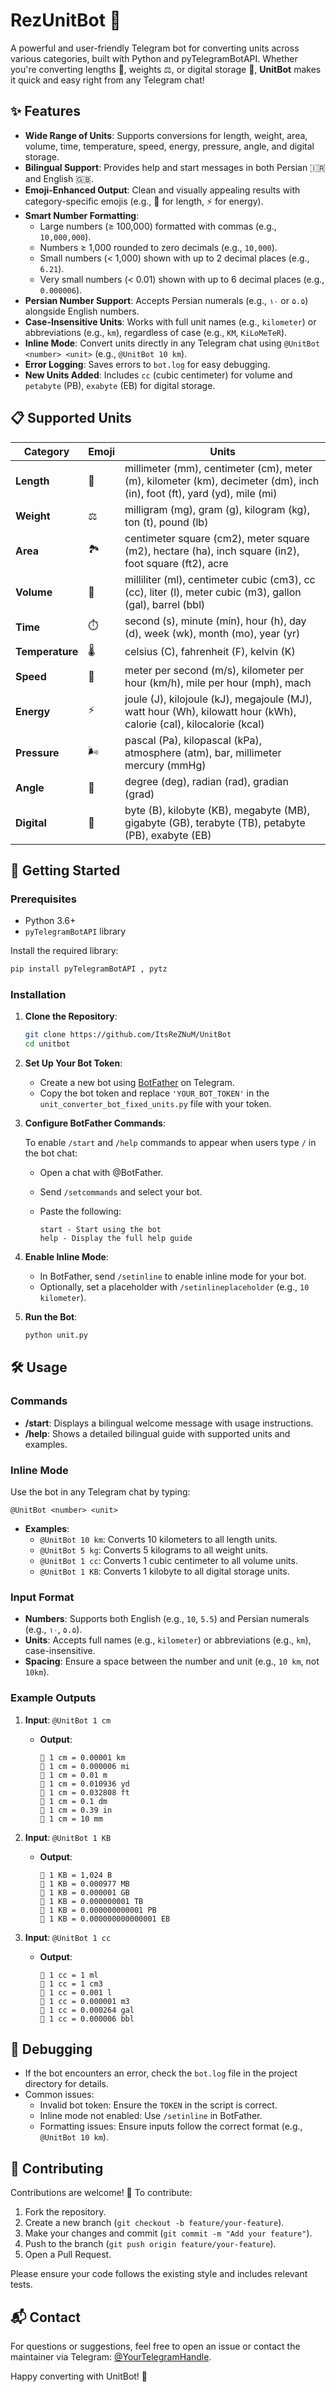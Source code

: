 # RezUnitBot 🚀

A powerful and user-friendly Telegram bot for converting units across various categories, built with Python and pyTelegramBotAPI. Whether you're converting lengths 📏, weights ⚖️, or digital storage 💾, **UnitBot** makes it quick and easy right from any Telegram chat!

## ✨ Features

- **Wide Range of Units**: Supports conversions for length, weight, area, volume, time, temperature, speed, energy, pressure, angle, and digital storage.
- **Bilingual Support**: Provides help and start messages in both Persian 🇮🇷 and English 🇬🇧.
- **Emoji-Enhanced Output**: Clean and visually appealing results with category-specific emojis (e.g., 📏 for length, ⚡️ for energy).
- **Smart Number Formatting**:
  - Large numbers (≥ 100,000) formatted with commas (e.g., `10,000,000`).
  - Numbers ≥ 1,000 rounded to zero decimals (e.g., `10,000`).
  - Small numbers (< 1,000) shown with up to 2 decimal places (e.g., `6.21`).
  - Very small numbers (< 0.01) shown with up to 6 decimal places (e.g., `0.000006`).
- **Persian Number Support**: Accepts Persian numerals (e.g., `۱۰` or `۵.۵`) alongside English numbers.
- **Case-Insensitive Units**: Works with full unit names (e.g., `kilometer`) or abbreviations (e.g., `km`), regardless of case (e.g., `KM`, `KiLoMeTeR`).
- **Inline Mode**: Convert units directly in any Telegram chat using `@UnitBot <number> <unit>` (e.g., `@UnitBot 10 km`).
- **Error Logging**: Saves errors to `bot.log` for easy debugging.
- **New Units Added**: Includes `cc` (cubic centimeter) for volume and `petabyte` (PB), `exabyte` (EB) for digital storage.

## 📋 Supported Units

| Category       | Emoji | Units                                                                 |
|----------------|-------|----------------------------------------------------------------------|
| **Length**     | 📏    | millimeter (mm), centimeter (cm), meter (m), kilometer (km), decimeter (dm), inch (in), foot (ft), yard (yd), mile (mi) |
| **Weight**     | ⚖️    | milligram (mg), gram (g), kilogram (kg), ton (t), pound (lb)         |
| **Area**       | 🏞️    | centimeter square (cm2), meter square (m2), hectare (ha), inch square (in2), foot square (ft2), acre |
| **Volume**     | 🧴    | milliliter (ml), centimeter cubic (cm3), cc (cc), liter (l), meter cubic (m3), gallon (gal), barrel (bbl) |
| **Time**       | ⏱️    | second (s), minute (min), hour (h), day (d), week (wk), month (mo), year (yr) |
| **Temperature**| 🌡️   | celsius (C), fahrenheit (F), kelvin (K)                             |
| **Speed**      | 🚀    | meter per second (m/s), kilometer per hour (km/h), mile per hour (mph), mach |
| **Energy**     | ⚡️    | joule (J), kilojoule (kJ), megajoule (MJ), watt hour (Wh), kilowatt hour (kWh), calorie (cal), kilocalorie (kcal) |
| **Pressure**   | 🌬️    | pascal (Pa), kilopascal (kPa), atmosphere (atm), bar, millimeter mercury (mmHg) |
| **Angle**      | 📐    | degree (deg), radian (rad), gradian (grad)                          |
| **Digital**    | 💾    | byte (B), kilobyte (KB), megabyte (MB), gigabyte (GB), terabyte (TB), petabyte (PB), exabyte (EB) |

## 🚀 Getting Started

### Prerequisites

- Python 3.6+
- `pyTelegramBotAPI` library

Install the required library:

```bash
pip install pyTelegramBotAPI , pytz
```

### Installation

1. **Clone the Repository**:

   ```bash
   git clone https://github.com/ItsReZNuM/UnitBot
   cd unitbot
   ```

2. **Set Up Your Bot Token**:

   - Create a new bot using [BotFather](https://t.me/BotFather) on Telegram.
   - Copy the bot token and replace `'YOUR_BOT_TOKEN'` in the `unit_converter_bot_fixed_units.py` file with your token.

3. **Configure BotFather Commands**:

   To enable `/start` and `/help` commands to appear when users type `/` in the bot chat:

   - Open a chat with @BotFather.
   - Send `/setcommands` and select your bot.
   - Paste the following:

     ```
     start - Start using the bot
     help - Display the full help guide
     ```

4. **Enable Inline Mode**:

   - In BotFather, send `/setinline` to enable inline mode for your bot.
   - Optionally, set a placeholder with `/setinlineplaceholder` (e.g., `10 kilometer`).

5. **Run the Bot**:

   ```bash
   python unit.py
   ```

## 🛠️ Usage

### Commands

- **/start**: Displays a bilingual welcome message with usage instructions.
- **/help**: Shows a detailed bilingual guide with supported units and examples.

### Inline Mode

Use the bot in any Telegram chat by typing:

```
@UnitBot <number> <unit>
```

- **Examples**:
  - `@UnitBot 10 km`: Converts 10 kilometers to all length units.
  - `@UnitBot 5 kg`: Converts 5 kilograms to all weight units.
  - `@UnitBot 1 cc`: Converts 1 cubic centimeter to all volume units.
  - `@UnitBot 1 KB`: Converts 1 kilobyte to all digital storage units.

### Input Format

- **Numbers**: Supports both English (e.g., `10`, `5.5`) and Persian numerals (e.g., `۱۰`, `۵.۵`).
- **Units**: Accepts full names (e.g., `kilometer`) or abbreviations (e.g., `km`), case-insensitive.
- **Spacing**: Ensure a space between the number and unit (e.g., `10 km`, not `10km`).

### Example Outputs

1. **Input**: `@UnitBot 1 cm`
   - **Output**:
     ```
     📏 1 cm = 0.00001 km
     📏 1 cm = 0.000006 mi
     📏 1 cm = 0.01 m
     📏 1 cm = 0.010936 yd
     📏 1 cm = 0.032808 ft
     📏 1 cm = 0.1 dm
     📏 1 cm = 0.39 in
     📏 1 cm = 10 mm
     ```

2. **Input**: `@UnitBot 1 KB`
   - **Output**:
     ```
     💾 1 KB = 1,024 B
     💾 1 KB = 0.000977 MB
     💾 1 KB = 0.000001 GB
     💾 1 KB = 0.000000001 TB
     💾 1 KB = 0.000000000001 PB
     💾 1 KB = 0.000000000000001 EB
     ```

3. **Input**: `@UnitBot 1 cc`
   - **Output**:
     ```
     🧴 1 cc = 1 ml
     🧴 1 cc = 1 cm3
     🧴 1 cc = 0.001 l
     🧴 1 cc = 0.000001 m3
     🧴 1 cc = 0.000264 gal
     🧴 1 cc = 0.000006 bbl
     ```

## 🐛 Debugging

- If the bot encounters an error, check the `bot.log` file in the project directory for details.
- Common issues:
  - Invalid bot token: Ensure the `TOKEN` in the script is correct.
  - Inline mode not enabled: Use `/setinline` in BotFather.
  - Formatting issues: Ensure inputs follow the correct format (e.g., `@UnitBot 10 km`).

## 🤝 Contributing

Contributions are welcome! 🎉 To contribute:

1. Fork the repository.
2. Create a new branch (`git checkout -b feature/your-feature`).
3. Make your changes and commit (`git commit -m "Add your feature"`).
4. Push to the branch (`git push origin feature/your-feature`).
5. Open a Pull Request.

Please ensure your code follows the existing style and includes relevant tests.



## 📬 Contact

For questions or suggestions, feel free to open an issue or contact the maintainer via Telegram: [@YourTelegramHandle](https://t.me/ItsReZNuM).

Happy converting with UnitBot! 🎉